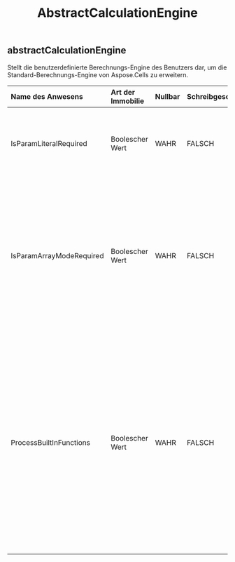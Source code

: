 ﻿---
title: AbstractCalculationEngine
second_title: Aspose.Cells Cloud Documen
type: docs
url: /de/specification/model/abstractcalculationengine/
description: "Aspose.Cells Cloud-Modellspezifikation: AbstractCalculationEngine. Bearbeiten Sie mühelos Excel und andere Tabellenkalkulationsdokumente mit Funktionen wie Öffnen, Generieren, Bearbeiten, Teilen, Zusammenführen, Vergleichen und Konvertieren"
weight: 50
---
## **abstractCalculationEngine**

 Stellt die benutzerdefinierte Berechnungs-Engine des Benutzers dar, um die Standard-Berechnungs-Engine von Aspose.Cells zu erweitern.

| Name des Anwesens| Art der Immobilie| Nullbar| Schreibgeschützt| Standardwert| Beschreibung|
|:- |:- |:- |:- |:- |:- |
| IsParamLiteralRequired| Boolescher Wert| WAHR| FALSCH|| Gibt an, ob diese Engine während der Berechnung den Literaltext des Parameters benötigt. Der Standardwert ist falsch.|
| IsParamArrayModeRequired| Boolescher Wert| WAHR| FALSCH|| Gibt an, ob diese Engine die Berechnung des Parameters im Array-Modus benötigt. Der Standardwert ist falsch. Wenn dies bei der Berechnung benutzerdefinierter Funktionen erforderlich ist, muss diese Eigenschaft auf „true“ festgelegt werden.|
| ProcessBuiltInFunctions| Boolescher Wert| WAHR| FALSCH||Ob integrierte Funktionen, die von der integrierten Engine unterstützt wurden, von dieser Implementierung überprüft und verarbeitet werden sollen. Der Standardwert ist falsch. Wenn der Benutzer die Berechnungslogik einiger integrierter Funktionen ändern muss, sollte diese Eigenschaft auf „true“ festgelegt werden. Andernfalls belassen Sie diese Eigenschaft aus Leistungsgründen bitte auf „false“.|

